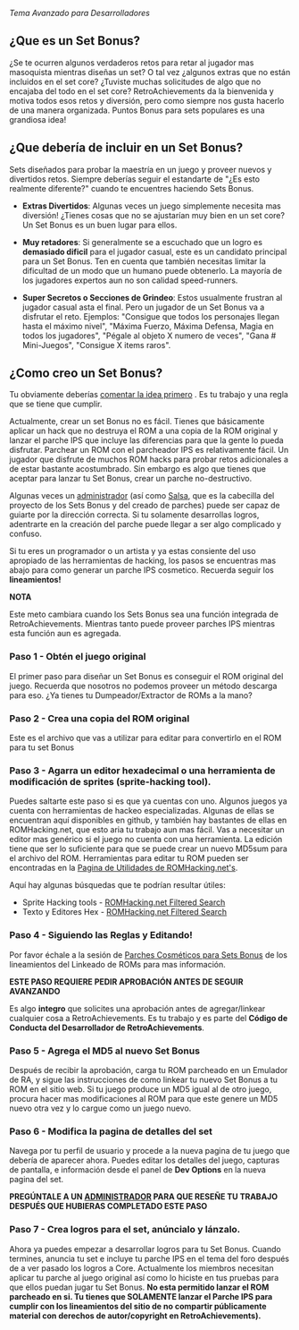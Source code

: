 _Tema Avanzado para Desarrolladores_

## ¿Que es un Set Bonus?

¿Se te ocurren algunos verdaderos retos para retar al jugador mas masoquista mientras diseñas un set? O tal vez ¿algunos extras que no están incluidos en el set core? ¿Tuviste muchas solicitudes de algo que no encajaba del todo en el set core? RetroAchievements da la bienvenida y motiva todos esos retos y diversión, pero como siempre nos gusta hacerlo de una manera organizada. Puntos Bonus para sets populares es una grandiosa idea!

## ¿Que debería de incluir en un Set Bonus?

Sets diseñados para probar la maestría en un juego y proveer nuevos y divertidos retos. Siempre deberías seguir el estandarte de "¿Es esto realmente diferente?" cuando te encuentres haciendo Sets Bonus.

- **Extras Divertidos**: Algunas veces un juego simplemente necesita mas diversión! ¿Tienes cosas que no se ajustarían muy bien en un set core? Un Set Bonus es un buen lugar para ellos.

- **Muy retadores**: Si generalmente se a escuchado que un logro es **demasiado dificil** para el jugador casual, este es un candidato principal para un Set Bonus. Ten en cuenta que también necesitas limitar la dificultad de un modo que un humano puede obtenerlo. La mayoría de los jugadores expertos aun no son calidad speed-runners.

- **Super Secretos o Secciones de Grindeo**: Estos usualmente frustran al jugador casual asta el final. Pero un jugador de un Set Bonus va a disfrutar el reto. Ejemplos: "Consigue que todos los personajes llegan hasta el máximo nivel", "Máxima Fuerzo, Máxima Defensa, Magia en todos los jugadores", "Pégale al objeto X numero de veces", "Gana # Mini-Juegos", "Consigue X items raros".

## ¿Como creo un Set Bonus?

Tu obviamente deberías [comentar la idea primero](/es/guidelines/content/achievements-for-rom-hacks#consultacion) . Es tu trabajo y una regla que se tiene que cumplir.

Actualmente, crear un set Bonus no es fácil. Tienes que básicamente aplicar un hack que no destruya el ROM a una copia de la ROM original y lanzar el parche IPS que incluye las diferencias para que la gente lo pueda disfrutar. Parchear un ROM con el parcheador IPS es relativamente fácil. Un jugador que disfrute de muchos ROM hacks para probar retos adicionales a de estar bastante acostumbrado. Sin embargo es algo que tienes que aceptar para lanzar tu Set Bonus, crear un parche no-destructivo.

Algunas veces un [administrador](http://retroachievements.org/user/RAdmin) (así como [Salsa](http://retroachievements.org/user/Salsa), que es la cabecilla del proyecto de los Sets Bonus y del creado de parches) puede ser capaz de guiarte por la dirección correcta. Si tu solamente desarrollas logros, adentrarte en la creación del parche puede llegar a ser algo complicado y confuso.

Si tu eres un programador o un artista y ya estas consiente del uso apropiado de las herramientas de hacking, los pasos se encuentras mas abajo para como generar un parche IPS cosmetico. Recuerda seguir los **lineamientos!**

**NOTA**

Este meto cambiara cuando los Sets Bonus sea una función integrada de RetroAchievements. Mientras tanto puede proveer parches IPS mientras esta función aun es agregada.

### **Paso 1** - Obtén el juego original

El primer paso para diseñar un Set Bonus es conseguir el ROM original del juego. Recuerda que nosotros no podemos proveer un método descarga para eso. ¿Ya tienes tu Dumpeador/Extractor de ROMs a la mano?

### **Paso 2** - Crea una copia del ROM original

Este es el archivo que vas a utilizar para editar para convertirlo en el ROM para tu set Bonus

### **Paso 3** - Agarra un editor hexadecimal o una herramienta de modificación de sprites (sprite-hacking tool).

Puedes saltarte este paso si es que ya cuentas con uno. Algunos juegos ya cuenta con herramientas de hackeo especializadas. Algunas de ellas se encuentran aquí disponibles en github, y también hay bastantes de ellas en ROMHacking.net, que esto aria tu trabajo aun mas fácil. Vas a necesitar un editor mas genérico si el juego no cuenta con una herramienta. La edición tiene que ser lo suficiente para que se puede crear un nuevo MD5sum para el archivo del ROM. Herramientas para editar tu ROM pueden ser encontradas en la [Pagina de Utilidades de ROMHacking.net's](http://www.romhacking.net/utilities/).

Aquí hay algunas búsquedas que te podrían resultar útiles:

- Sprite Hacking tools - [ROMHacking.net Filtered Search](http://www.romhacking.net/?page=utilities&category=10&platform=25&game=&author=&os=&level=&perpage=20&title=&desc=&utilsearch=Go)
- Texto y Editores Hex - [ROMHacking.net Filtered Search](http://www.romhacking.net/?page=utilities&category=13&platform=&game=&author=&os=&level=&perpage=20&title=&desc=&utilsearch=Go)

### **Paso 4** - Siguiendo las Reglas y Editando!

Por favor échale a la sesión de [Parches Cosméticos para Sets Bonus](/es/guidelines/content/achievements-for-rom-hacks#parches-para-sets-bonus) de los lineamientos del Linkeado de ROMs para mas información.

**ESTE PASO REQUIERE PEDIR APROBACIÓN ANTES DE SEGUIR AVANZANDO**

Es algo **integro** que solicites una aprobación antes de agregar/linkear cualquier cosa a RetroAchievements. Es tu trabajo y es parte del **Código de Conducta del Desarrollador de RetroAchievements**.

### **Paso 5** - Agrega el MD5 al nuevo Set Bonus

Después de recibir la aprobación, carga tu ROM parcheado en un Emulador de RA, y sigue las instrucciones de como linkear tu nuevo Set Bonus a tu ROM en el sitio web. Si tu juego produce un MD5 igual al de otro juego, procura hacer mas modificaciones al ROM para que este genere un MD5 nuevo otra vez y lo cargue como un juego nuevo.

### **Paso 6** - Modifica la pagina de detalles del set

Navega por tu perfil de usuario y procede a la nueva pagina de tu juego que debería de aparecer ahora. Puedes editar los detalles del juego, capturas de pantalla, e información desde el panel de **Dev Options** en la nueva pagina del set.

**PREGÚNTALE A UN [ADMINISTRADOR](http://retroachievements.org/user/RAdmin) PARA QUE RESEÑE TU TRABAJO DESPUÉS QUE HUBIERAS COMPLETADO ESTE PASO**

### **Paso 7** - Crea logros para el set, anúncialo y lánzalo.

Ahora ya puedes empezar a desarrollar logros para tu Set Bonus. Cuando termines, anuncia tu set e incluye tu parche IPS en el tema del foro después de a ver pasado los logros a Core. Actualmente los miembros necesitan aplicar tu parche al juego original así como lo hiciste en tus pruebas para que ellos puedan jugar tu Set Bonus. **No esta permitido lanzar el ROM parcheado en si. Tu tienes que SOLAMENTE lanzar el Parche IPS para cumplir con los lineamientos del sitio de no compartir públicamente material con derechos de autor/copyright en RetroAchievements).**
